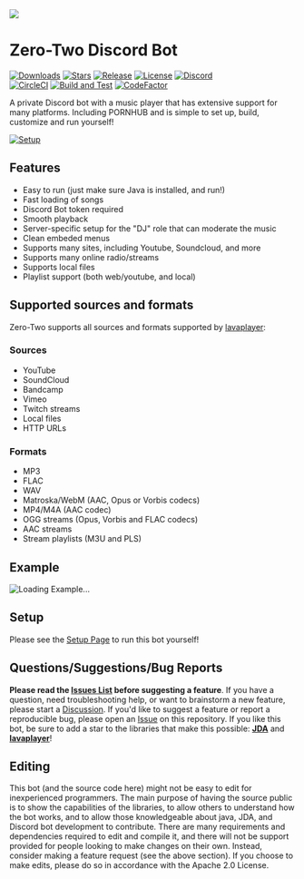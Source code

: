 <img src="https://private-user-images.githubusercontent.com/123037581/382641059-37edfd0f-6be9-49c8-a34f-6deedde39f47.png?jwt=eyJhbGciOiJIUzI1NiIsInR5cCI6IkpXVCJ9.eyJpc3MiOiJnaXRodWIuY29tIiwiYXVkIjoicmF3LmdpdGh1YnVzZXJjb250ZW50LmNvbSIsImtleSI6ImtleTUiLCJleHAiOjE3MzA2OTU0ODYsIm5iZiI6MTczMDY5NTE4NiwicGF0aCI6Ii8xMjMwMzc1ODEvMzgyNjQxMDU5LTM3ZWRmZDBmLTZiZTktNDljOC1hMzRmLTZkZWVkZGUzOWY0Ny5wbmc_WC1BbXotQWxnb3JpdGhtPUFXUzQtSE1BQy1TSEEyNTYmWC1BbXotQ3JlZGVudGlhbD1BS0lBVkNPRFlMU0E1M1BRSzRaQSUyRjIwMjQxMTA0JTJGdXMtZWFzdC0xJTJGczMlMkZhd3M0X3JlcXVlc3QmWC1BbXotRGF0ZT0yMDI0MTEwNFQwNDM5NDZaJlgtQW16LUV4cGlyZXM9MzAwJlgtQW16LVNpZ25hdHVyZT1mMzMyYjM5NWM5NjIwZTdhOWEzODNjYTQ1Y2U5ZTM2NTY5MjM4ZTFiMmJlMGM5N2EyYjhkMWMwMzEwMTdkMzI4JlgtQW16LVNpZ25lZEhlYWRlcnM9aG9zdCJ9.3yXd74abx04LnVLtCY6FAzsqFwRuhPx1ZJM4spa2W5w"/>

# Zero-Two Discord Bot

[![Downloads](https://img.shields.io/github/downloads/jagrosh/MusicBot/total.svg)](https://github.com/ToXicVibezz/ToxicMusic/releases/latest)
[![Stars](https://img.shields.io/github/stars/jagrosh/MusicBot.svg)](https://github.com/ToXicVibezz/ToxicMusic/stargazers)
[![Release](https://img.shields.io/github/release/jagrosh/MusicBot.svg)](https://github.com/ToXicVibezz/ToxicMusic/releases/latest)
[![License](https://img.shields.io/github/license/jagrosh/MusicBot.svg)](https://github.com/ToXicVibezz/ToxicMusic/blob/master/LICENSE)
[![Discord](https://discordapp.com/api/guilds/147698382092238848/widget.png)](https://discord.gg/inserthere)<br>
[![CircleCI](https://dl.circleci.com/status-badge/img/gh/jagrosh/MusicBot/tree/master.svg?style=svg)](https://dl.circleci.com/status-badge/redirect/gh/ToXicVibezz/ToxicMusic/tree/master)
[![Build and Test](https://github.com/jagrosh/MusicBot/actions/workflows/build-and-test.yml/badge.svg)](https://github.com/ToXicVibezz/ToxicMusic/actions/workflows/build-and-test.yml)
[![CodeFactor](https://www.codefactor.io/repository/github/jagrosh/musicbot/badge)](https://www.codefactor.io/repository/github/ToXicVibezz/ToxicMusic)

A private Discord bot with a music player that has extensive support for many platforms. Including PORNHUB and is simple to set up, build, customize and run yourself!

[![Setup](http://i.imgur.com/VvXYp5j.png)](https://jmusicbot.com/setup)

## Features
  * Easy to run (just make sure Java is installed, and run!)
  * Fast loading of songs
  * Discord Bot token required
  * Smooth playback
  * Server-specific setup for the "DJ" role that can moderate the music
  * Clean embeded menus
  * Supports many sites, including Youtube, Soundcloud, and more
  * Supports many online radio/streams
  * Supports local files
  * Playlist support (both web/youtube, and local)

## Supported sources and formats
Zero-Two supports all sources and formats supported by [lavaplayer](https://github.com/sedmelluq/lavaplayer#supported-formats):
### Sources
  * YouTube
  * SoundCloud
  * Bandcamp
  * Vimeo
  * Twitch streams
  * Local files
  * HTTP URLs
### Formats
  * MP3
  * FLAC
  * WAV
  * Matroska/WebM (AAC, Opus or Vorbis codecs)
  * MP4/M4A (AAC codec)
  * OGG streams (Opus, Vorbis and FLAC codecs)
  * AAC streams
  * Stream playlists (M3U and PLS)

## Example
![Loading Example...](https://i.imgur.com/kVtTKvS.gif)

## Setup
Please see the [Setup Page](https://jmusicbot.com/setup) to run this bot yourself!

## Questions/Suggestions/Bug Reports
**Please read the [Issues List](https://github.com/ToXicVibezz/ToxicMusic/issues) before suggesting a feature**. If you have a question, need troubleshooting help, or want to brainstorm a new feature, please start a [Discussion](https://github.com/ToXicVibezz/ToxicMusic/discussions). If you'd like to suggest a feature or report a reproducible bug, please open an [Issue](https://github.com/ToXicVibezz/ToxicMusic/issues) on this repository. If you like this bot, be sure to add a star to the libraries that make this possible: [**JDA**](https://github.com/DV8FromTheWorld/JDA) and [**lavaplayer**](https://github.com/sedmelluq/lavaplayer)!

## Editing
This bot (and the source code here) might not be easy to edit for inexperienced programmers. The main purpose of having the source public is to show the capabilities of the libraries, to allow others to understand how the bot works, and to allow those knowledgeable about java, JDA, and Discord bot development to contribute. There are many requirements and dependencies required to edit and compile it, and there will not be support provided for people looking to make changes on their own. Instead, consider making a feature request (see the above section). If you choose to make edits, please do so in accordance with the Apache 2.0 License.
